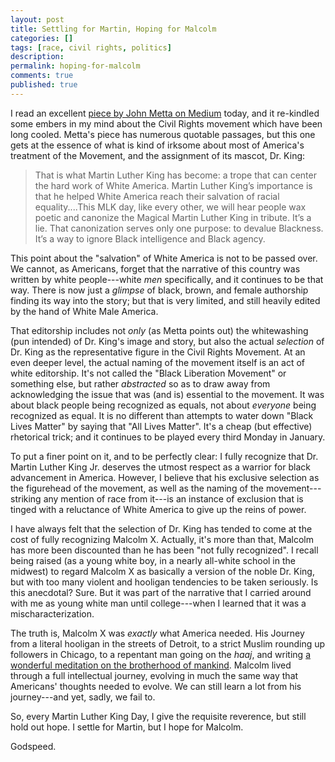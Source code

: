 ```yaml
---
layout: post
title: Settling for Martin, Hoping for Malcolm
categories: []
tags: [race, civil rights, politics]
description:
permalink: hoping-for-malcolm
comments: true
published: true
---
```


I read an excellent [piece by John Metta on Medium](https://thsppl.com/the-magical-martin-luther-king-cc2bb329c585#.vdg9wx739) today, and it re-kindled some embers in my mind about the Civil Rights movement which have been long cooled. Metta's piece has numerous quotable passages, but this one gets at the essence of what is kind of irksome about most of America's treatment of the Movement, and the assignment of its mascot, Dr. King:

>That is what Martin Luther King has become: a trope that can center the hard work of White America. Martin Luther King’s importance is that he helped White America reach their salvation of racial equality....This MLK day, like every other, we will hear people wax poetic and canonize the Magical Martin Luther King in tribute. It’s a lie. That canonization serves only one purpose: to devalue Blackness. It’s a way to ignore Black intelligence and Black agency.

This point about the "salvation" of White America is not to be passed over. We cannot, as Americans, forget that the narrative of this country was written by white people---white *men* specifically, and it continues to be that way. There is now just a *glimpse* of black, brown, and female authorship finding its way into the story; but that is very limited, and still heavily edited by the hand of White Male America.
<!--more-->

That editorship includes not *only* (as Metta points out) the whitewashing (pun intended) of Dr. King's image and story, but also the actual *selection* of Dr. King as the representative figure in the Civil Rights Movement. At an even deeper level, the actual naming of the movement itself is an act of white editorship. It's not called the "Black Liberation Movement" or something else, but rather *abstracted* so as to draw away from acknowledging the issue that was (and is) essential to the movement. It was about black people being recognized as equals, not about *everyone* being recognized as equal. It is no different than attempts to water down "Black Lives Matter" by saying that "All Lives Matter". It's a cheap (but effective) rhetorical trick; and it continues to be played every third Monday in January.

To put a finer point on it, and to be perfectly clear: I fully recognize that Dr. Martin Luther King Jr. deserves the utmost respect as a warrior for black advancement in America. However, I believe that his exclusive selection as the figurehead of the movement, as well as the naming of the movement---striking any mention of race from it---is an instance of exclusion that is tinged with a reluctance of White America to give up the reins of power.

I have always felt that the selection of Dr. King has tended to come at the cost of fully recognizing Malcolm X. Actually, it's more than that, Malcolm has more been discounted than he has been "not fully recognized". I recall being raised (as a young white boy, in a nearly all-white school in the midwest) to regard Malcolm X as basically a version of the noble Dr. King, but with too many violent and hooligan tendencies to be taken seriously. Is this anecdotal? Sure. But it was part of the narrative that I carried around with me as young white man until college---when I learned that it was a mischaracterization.

The truth is, Malcolm X was *exactly* what America needed. His Journey from a literal hooligan in the streets of Detroit, to a strict Muslim rounding up followers in Chicago, to a repentant man going on the *haaj*, and writing [a wonderful meditation on the brotherhood of mankind](http://www.malcolm-x.org/docs/let_mecca.htm). Malcolm lived through a full intellectual journey, evolving in much the same way that Americans' thoughts needed to evolve. We can still learn a lot from his journey---and yet, sadly, we fail to.

So, every Martin Luther King Day, I give the requisite reverence, but still hold out hope. I settle for Martin, but I hope for Malcolm.

Godspeed.
